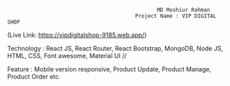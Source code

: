                                                     MD Moshiur Rahman
                                             Project Name : VIP DIGITAL SHOP
(Live Link: https://vipdigitalshop-9185.web.app/)

Technology : React JS, React Router, React Bootstrap, MongoDB, Node JS, HTML, CSS, Font awesome, Material UI // 

Feature :  Mobile version responsive, Product Update, Product Manage, Product Order etc.
